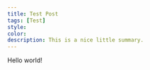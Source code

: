 ```yaml
---
title: Test Post
tags: [Test]
style: 
color: 
description: This is a nice little summary.
---
```


Hello world! 